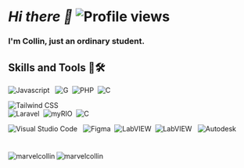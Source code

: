 # _Hi there 👋_ <img src="https://komarev.com/ghpvc/?username=marvelcollin&color=blueviolet&style=flat-square&label=Profile+Views" alt="Profile views" />

### I'm Collin, just an ordinary student.

## Skills and Tools 💼🛠

![Javascript](https://img.shields.io/badge/-Javascript-2f1a47?style=flat&logo=javascript) &nbsp;
![G](https://img.shields.io/badge/-G-2f1a47?style=flat&logo=labview)&nbsp;
![PHP](https://img.shields.io/badge/-PHP-2f1a47?style=flat&logo=php)&nbsp;
![C](https://img.shields.io/badge/-C++-2f1a47?style=flat&logo=c)&nbsp;

![Tailwind CSS](https://img.shields.io/badge/-Tailwind%20CSS-2f1a47?style=flat&logo=tailwindcss)&nbsp;  
![Laravel](https://img.shields.io/badge/-Laravel-2f1a47?style=flat&logo=Laravel)&nbsp;
![myRIO](https://img.shields.io/badge/-myRIO-2f1a47?style=flat&logo=labview)&nbsp;
![C](https://img.shields.io/badge/-Arduino-2f1a47?style=flat&logo=arduino)&nbsp;


![Visual Studio Code](https://img.shields.io/badge/-Visual%20Studio%20Code-2f1a47?style=flat&logo=visualstudiocode) &nbsp;
![Figma](https://img.shields.io/badge/-Figma-2f1a47?style=flat&logo=figma)&nbsp;
![LabVIEW](https://img.shields.io/badge/-LabVIEW-2f1a47?style=flat&logo=labview)&nbsp;
![LabVIEW](https://img.shields.io/badge/-Tinkercad-2f1a47?style=flat&logo=tinkercad) &nbsp;
![Autodesk](https://img.shields.io/badge/-Autodesk-2f1a47?style=flat&logo=autodesk) &nbsp;
#

<p><img align="left" src="https://github-readme-stats.vercel.app/api/top-langs/?username=marvelcollin&hide=blade,css,html,hack&layout=compact&show_icons=true&locale=en" alt="marvelcollin" /></p>


<p><img align="center" src="https://github-readme-streak-stats.herokuapp.com/?user=marvelcollin&" alt="marvelcollin" /></p>


